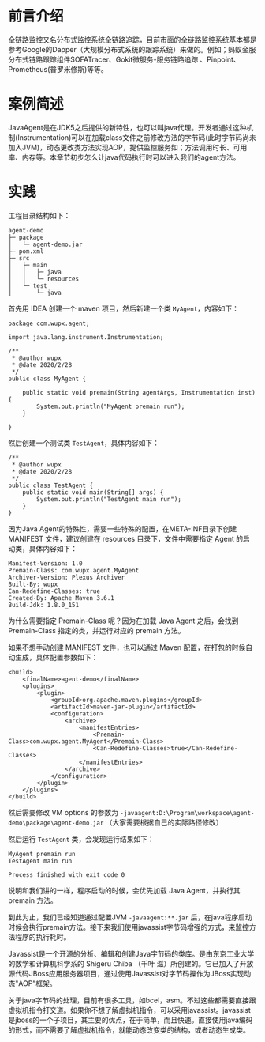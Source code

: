 # 前言介绍

全链路监控又名分布式监控系统全链路追踪，目前市面的全链路监控系统基本都是参考Google的Dapper（大规模分布式系统的跟踪系统）来做的。例如；蚂蚁金服分布式链路跟踪组件SOFATracer、Gokit微服务-服务链路追踪 、Pinpoint、Prometheus(普罗米修斯)等等。

# 案例简述

JavaAgent是在JDK5之后提供的新特性，也可以叫java代理。开发者通过这种机制(Instrumentation)可以在加载class文件之前修改方法的字节码(此时字节码尚未加入JVM)，动态更改类方法实现AOP，提供监控服务如；方法调用时长、可用率、内存等。本章节初步怎么让java代码执行时可以进入我们的agent方法。

# 实践

工程目录结构如下：

```
agent-demo
├─ package
│	└─ agent-demo.jar
├─ pom.xml
├─ src
│	├─ main
│	│	├─ java
│	│	└─ resources
│	└─ test
│	 	└─ java
```

首先用 IDEA 创建一个 maven 项目，然后新建一个类 `MyAgent`，内容如下：

```
package com.wupx.agent;

import java.lang.instrument.Instrumentation;

/**
 * @author wupx
 * @date 2020/2/28
 */
public class MyAgent {
    
    public static void premain(String agentArgs, Instrumentation inst) {
        System.out.println("MyAgent premain run");
    }

}
```

然后创建一个测试类 `TestAgent`，具体内容如下：

```
/**
 * @author wupx
 * @date 2020/2/28
 */
public class TestAgent {
    public static void main(String[] args) {
        System.out.println("TestAgent main run");
    }
}
```

因为Java Agent的特殊性，需要一些特殊的配置，在META-INF目录下创建 MANIFEST 文件，建议创建在 resources 目录下，文件中需要指定 Agent 的启动类，具体内容如下：

```
Manifest-Version: 1.0
Premain-Class: com.wupx.agent.MyAgent
Archiver-Version: Plexus Archiver
Built-By: wupx
Can-Redefine-Classes: true
Created-By: Apache Maven 3.6.1
Build-Jdk: 1.8.0_151

```

为什么需要指定 Premain-Class 呢？因为在加载 Java Agent 之后，会找到 Premain-Class 指定的类，并运行对应的 premain 方法。


如果不想手动创建 MANIFEST 文件，也可以通过 Maven 配置，在打包的时候自动生成，具体配置参数如下：

```
<build>
    <finalName>agent-demo</finalName>
    <plugins>
        <plugin>
            <groupId>org.apache.maven.plugins</groupId>
            <artifactId>maven-jar-plugin</artifactId>
            <configuration>
                <archive>
                    <manifestEntries>
                        <Premain-Class>com.wupx.agent.MyAgent</Premain-Class>
                        <Can-Redefine-Classes>true</Can-Redefine-Classes>
                    </manifestEntries>
                </archive>
            </configuration>
        </plugin>
    </plugins>
</build>
```

然后需要修改 VM options 的参数为 `-javaagent:D:\Program\workspace\agent-demo\package\agent-demo.jar` （大家需要根据自己的实际路径修改）

然后运行 `TestAgent` 类，会发现运行结果如下：

```
MyAgent premain run
TestAgent main run

Process finished with exit code 0
```

说明和我们讲的一样，程序启动的时候，会优先加载 Java Agent，并执行其 premain 方法。

到此为止，我们已经知道通过配置JVM `-javaagent:**.jar` 后，在java程序启动时候会执行premain方法。接下来我们使用javassist字节码增强的方式，来监控方法程序的执行耗时。

Javassist是一个开源的分析、编辑和创建Java字节码的类库。是由东京工业大学的数学和计算机科学系的 Shigeru Chiba （千叶 滋）所创建的。它已加入了开放源代码JBoss应用服务器项目，通过使用Javassist对字节码操作为JBoss实现动态"AOP"框架。

关于java字节码的处理，目前有很多工具，如bcel，asm。不过这些都需要直接跟虚拟机指令打交道。如果你不想了解虚拟机指令，可以采用javassist。javassist是jboss的一个子项目，其主要的优点，在于简单，而且快速。直接使用java编码的形式，而不需要了解虚拟机指令，就能动态改变类的结构，或者动态生成类。

